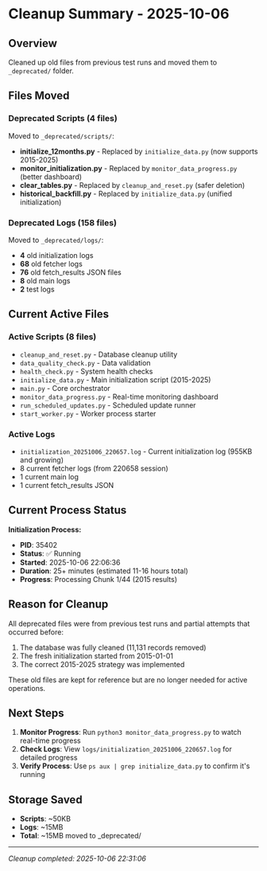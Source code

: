 # Cleanup Summary - 2025-10-06

## Overview
Cleaned up old files from previous test runs and moved them to `_deprecated/` folder.

## Files Moved

### Deprecated Scripts (4 files)
Moved to `_deprecated/scripts/`:
- **initialize_12months.py** - Replaced by `initialize_data.py` (now supports 2015-2025)
- **monitor_initialization.py** - Replaced by `monitor_data_progress.py` (better dashboard)
- **clear_tables.py** - Replaced by `cleanup_and_reset.py` (safer deletion)
- **historical_backfill.py** - Replaced by `initialize_data.py` (unified initialization)

### Deprecated Logs (158 files)
Moved to `_deprecated/logs/`:
- **4** old initialization logs
- **68** old fetcher logs
- **76** old fetch_results JSON files
- **8** old main logs
- **2** test logs

## Current Active Files

### Active Scripts (8 files)
- `cleanup_and_reset.py` - Database cleanup utility
- `data_quality_check.py` - Data validation
- `health_check.py` - System health checks
- `initialize_data.py` - Main initialization script (2015-2025)
- `main.py` - Core orchestrator
- `monitor_data_progress.py` - Real-time monitoring dashboard
- `run_scheduled_updates.py` - Scheduled update runner
- `start_worker.py` - Worker process starter

### Active Logs
- `initialization_20251006_220657.log` - Current initialization log (955KB and growing)
- 8 current fetcher logs (from 220658 session)
- 1 current main log
- 1 current fetch_results JSON

## Current Process Status

**Initialization Process:**
- **PID**: 35402
- **Status**: ✅ Running
- **Started**: 2025-10-06 22:06:36
- **Duration**: 25+ minutes (estimated 11-16 hours total)
- **Progress**: Processing Chunk 1/44 (2015 results)

## Reason for Cleanup

All deprecated files were from previous test runs and partial attempts that occurred before:
1. The database was fully cleaned (11,131 records removed)
2. The fresh initialization started from 2015-01-01
3. The correct 2015-2025 strategy was implemented

These old files are kept for reference but are no longer needed for active operations.

## Next Steps

1. **Monitor Progress**: Run `python3 monitor_data_progress.py` to watch real-time progress
2. **Check Logs**: View `logs/initialization_20251006_220657.log` for detailed progress
3. **Verify Process**: Use `ps aux | grep initialize_data.py` to confirm it's running

## Storage Saved

- **Scripts**: ~50KB
- **Logs**: ~15MB
- **Total**: ~15MB moved to _deprecated/

---

*Cleanup completed: 2025-10-06 22:31:06*
